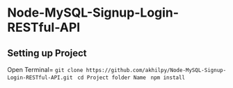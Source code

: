 # Node-MySQL-Signup-Login-RESTful-API

## Setting up Project 

Open Terminal= 
 `git clone https://github.com/akhilpy/Node-MySQL-Signup-Login-RESTful-API.git`
 ` cd Project folder Name`
``` npm install```
  
